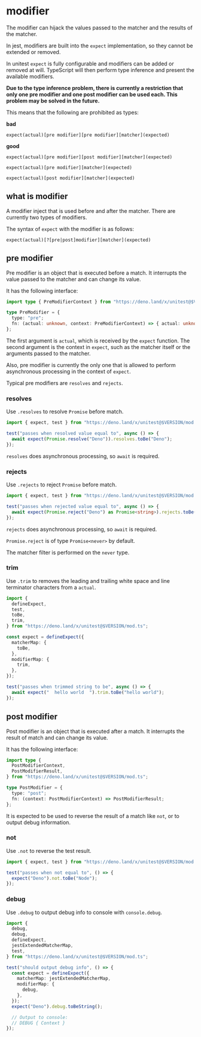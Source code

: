 # modifier

The modifier can hijack the values passed to the matcher and the results of the
matcher.

In jest, modifiers are built into the `expect` implementation, so they cannot be
extended or removed.

In unitest `expect` is fully configurable and modifiers can be added or removed
at will. TypeScript will then perform type inference and present the available
modifiers.

**Due to the type inference problem, there is currently a restriction that only
one pre modifier and one post modifier can be used each. This problem may be
solved in the future.**

This means that the following are prohibited as types:

**bad**

`expect(actual)[pre modifier][pre modifier][matcher](expected)`

**good**

`expect(actual)[pre modifier][post modifier][matcher](expected)`

`expect(actual)[pre modifier][matcher](expected)`

`expect(actual)[post modifier][matcher](expected)`

## what is modifier

A modifier inject that is used before and after the matcher. There are currently
two types of modifiers.

The syntax of `expect` with the modifier is as follows:

`expect(actual)[?[pre|post]modifier][matcher](expected)`

## pre modifier

Pre modifier is an object that is executed before a match. It interrupts the
value passed to the matcher and can change its value.

It has the following interface:

```ts
import type { PreModifierContext } from "https://deno.land/x/unitest@$VERSION/modifier/types.ts";

type PreModifier = {
  type: "pre";
  fn: (actual: unknown, context: PreModifierContext) => { actual: unknown };
};
```

The first argument is `actual`, which is received by the `expect` function. The
second argument is the context in `expect`, such as the matcher itself or the
arguments passed to the matcher.

Also, pre modifier is currently the only one that is allowed to perform
asynchronous processing in the context of `expect`.

Typical pre modifiers are `resolves` and `rejects`.

### resolves

Use `.resolves` to resolve `Promise` before match.

```ts
import { expect, test } from "https://deno.land/x/unitest@$VERSION/mod.ts";

test("passes when resolved value equal to", async () => {
  await expect(Promise.resolve("Deno")).resolves.toBe("Deno");
});
```

`resolves` does asynchronous processing, so `await` is required.

### rejects

Use `.rejects` to reject `Promise` before match.

```ts
import { expect, test } from "https://deno.land/x/unitest@$VERSION/mod.ts";

test("passes when rejected value equal to", async () => {
  await expect(Promise.reject("Deno") as Promise<string>).rejects.toBe("Deno");
});
```

`rejects` does asynchronous processing, so `await` is required.

`Promise.reject` is of type `Promise<never>` by default.

The matcher filter is performed on the `never` type.

### trim

Use `.trim` to removes the leading and trailing white space and line terminator
characters from a `actual`.

```ts
import {
  defineExpect,
  test,
  toBe,
  trim,
} from "https://deno.land/x/unitest@$VERSION/mod.ts";

const expect = defineExpect({
  matcherMap: {
    toBe,
  },
  modifierMap: {
    trim,
  },
});

test("passes when trimmed string to be", async () => {
  await expect("  hello world  ").trim.toBe("hello world");
});
```

## post modifier

Post modifier is an object that is executed after a match. It interrupts the
result of match and can change its value.

It has the following interface:

```ts
import type {
  PostModifierContext,
  PostModifierResult,
} from "https://deno.land/x/unitest@$VERSION/mod.ts";

type PostModifier = {
  type: "post";
  fn: (context: PostModifierContext) => PostModifierResult;
};
```

It is expected to be used to reverse the result of a match like `not`, or to
output debug information.

### not

Use `.not` to reverse the test result.

```ts
import { expect, test } from "https://deno.land/x/unitest@$VERSION/mod.ts";

test("passes when not equal to", () => {
  expect("Deno").not.toBe("Node");
});
```

### debug

Use `.debug` to output debug info to console with `console.debug`.

```ts
import {
  debug,
  debug,
  defineExpect,
  jestExtendedMatcherMap,
  test,
} from "https://deno.land/x/unitest@$VERSION/mod.ts";

test("should output debug info", () => {
  const expect = defineExpect({
    matcherMap: jestExtendedMatcherMap,
    modifierMap: {
      debug,
    },
  });
  expect("Deno").debug.toBeString();

  // Output to console:
  // DEBUG { Context }
});
```
